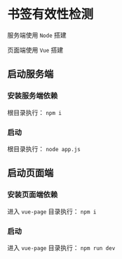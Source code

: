 # 书签有效性检测

服务端使用 `Node` 搭建

页面端使用 `Vue` 搭建

## 启动服务端

### 安装服务端依赖

根目录执行： `npm i`

### 启动

根目录执行： `node app.js`


## 启动页面端

### 安装页面端依赖

进入 `vue-page` 目录执行： `npm i`

### 启动

进入 `vue-page` 目录执行： `npm run dev`


